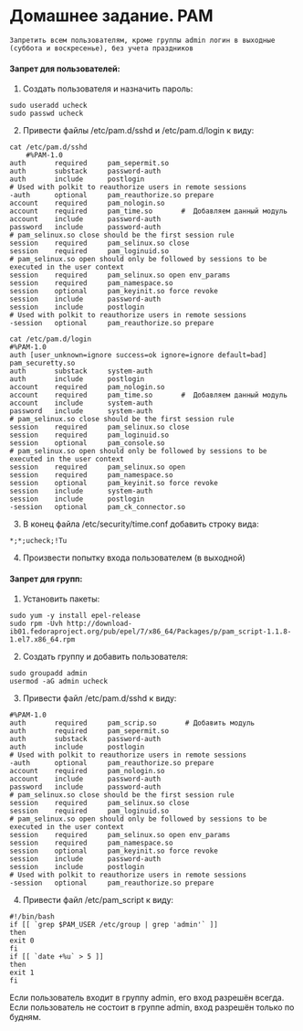 # Домашнее задание. PAM

    Запретить всем пользователям, кроме группы admin логин в выходные (суббота и воскресенье), без учета праздников
    
#### Запрет для пользователей:
1. Создать пользователя и назначить пароль:
```
sudo useradd ucheck
sudo passwd ucheck
```
2. Привести файлы /etc/pam.d/sshd и /etc/pam.d/login к виду:


```
cat /etc/pam.d/sshd
    #%PAM-1.0
auth       required     pam_sepermit.so
auth       substack     password-auth
auth       include      postlogin
# Used with polkit to reauthorize users in remote sessions
-auth      optional     pam_reauthorize.so prepare
account    required     pam_nologin.so
account    required     pam_time.so       #  Добавляем данный модуль
account    include      password-auth
password   include      password-auth
# pam_selinux.so close should be the first session rule
session    required     pam_selinux.so close
session    required     pam_loginuid.so
# pam_selinux.so open should only be followed by sessions to be executed in the user context
session    required     pam_selinux.so open env_params
session    required     pam_namespace.so
session    optional     pam_keyinit.so force revoke
session    include      password-auth
session    include      postlogin
# Used with polkit to reauthorize users in remote sessions
-session   optional     pam_reauthorize.so prepare
```


```
cat /etc/pam.d/login
#%PAM-1.0
auth [user_unknown=ignore success=ok ignore=ignore default=bad] pam_securetty.so
auth       substack     system-auth
auth       include      postlogin
account    required     pam_nologin.so
account    required     pam_time.so       #  Добавляем данный модуль
account    include      system-auth
password   include      system-auth
# pam_selinux.so close should be the first session rule
session    required     pam_selinux.so close
session    required     pam_loginuid.so
session    optional     pam_console.so
# pam_selinux.so open should only be followed by sessions to be executed in the user context
session    required     pam_selinux.so open
session    required     pam_namespace.so
session    optional     pam_keyinit.so force revoke
session    include      system-auth
session    include      postlogin
-session   optional     pam_ck_connector.so
```

3. В конец файла /etc/security/time.conf добавить строку вида:
```
*;*;ucheck;!Tu
```
4. Произвести попытку входа пользователем (в выходной)

#### Запрет для групп:

1. Установить пакеты:
```
sudo yum -y install epel-release
sudo rpm -Uvh http://download-ib01.fedoraproject.org/pub/epel/7/x86_64/Packages/p/pam_script-1.1.8-1.el7.x86_64.rpm
```
2. Создать группу и добавить пользователя:
```
sudo groupadd admin
usermod -aG admin ucheck
```
3. Привести файл /etc/pam.d/sshd к виду:
```
#%PAM-1.0
auth       required     pam_scrip.so       # Добавить модуль
auth       required     pam_sepermit.so
auth       substack     password-auth
auth       include      postlogin
# Used with polkit to reauthorize users in remote sessions
-auth      optional     pam_reauthorize.so prepare
account    required     pam_nologin.so
account    include      password-auth
password   include      password-auth
# pam_selinux.so close should be the first session rule
session    required     pam_selinux.so close
session    required     pam_loginuid.so
# pam_selinux.so open should only be followed by sessions to be executed in the user context
session    required     pam_selinux.so open env_params
session    required     pam_namespace.so
session    optional     pam_keyinit.so force revoke
session    include      password-auth
session    include      postlogin
# Used with polkit to reauthorize users in remote sessions
-session   optional     pam_reauthorize.so prepare
```

4. Привести файл /etc/pam_script к виду:
```
#!/bin/bash
if [[ `grep $PAM_USER /etc/group | grep 'admin'` ]]
then
exit 0
fi
if [[ `date +%u` > 5 ]]
then
exit 1
fi
```

Если пользователь входит в группу admin, его вход разрешён всегда. Если пользователь не состоит в группе admin, вход разрешён только по будням.
